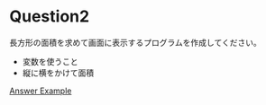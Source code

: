 # Question2

長方形の面積を求めて画面に表示するプログラムを作成してください。

* 変数を使うこと
* 縦に横をかけて面積

[Answer Example](./02_answer.html)